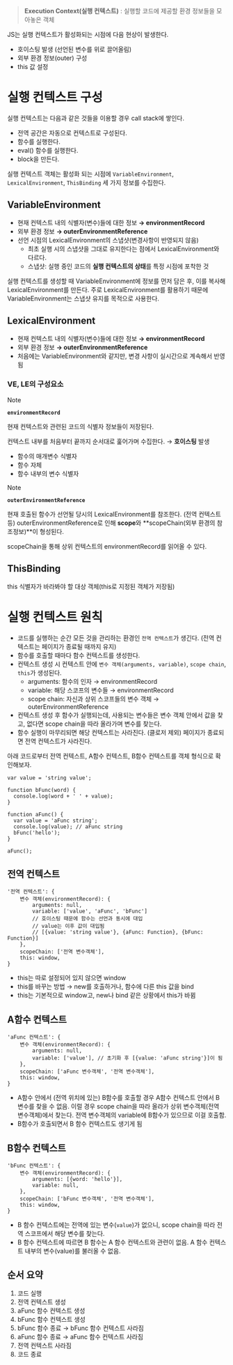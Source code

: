 > **Execution Context(실행 컨텍스트)**
> : 실행할 코드에 제공할 환경 정보들을 모아놓은 객체

JS는 실행 컨텍스트가 활성화되는 시점에 다음 현상이 발생한다.

- 호이스팅 발생 (선언된 변수를 위로 끌어올림)
- 외부 환경 정보(outer) 구성
- this 값 설정

# 실행 컨텍스트 구성

실행 컨텍스트는 다음과 같은 것들을 이용할 경우 call stack에 쌓인다.

- 전역 공간은 자동으로 컨텍스트로 구성된다.
- 함수를 실행한다.
- eval() 함수를 실행한다.
- block을 만든다.

실행 컨텍스트 객체는 활성화 되는 시점에 `VariableEnvironment`, `LexicalEnvironment`, `ThisBinding` 세 가지 정보를 수집한다.

## VariableEnvironment

- 현재 컨텍스트 내의 식별자(변수)들에 대한 정보 **→ environmentRecord**
- 외부 환경 정보 **→ outerEnvironmentReference**
- 선언 시점의 LexicalEnvironment의 스냅샷(변경사항이 반영되지 않음)
  - 최초 실행 시의 스냅샷을 그대로 유지한다는 점에서 LexicalEnvironment와 다르다.
  - 스냅샷: 실행 중인 코드의 **실행 컨텍스트의 상태**를 특정 시점에 포착한 것

실행 컨텍스트를 생성할 때 VariableEnvironment에 정보를 먼저 담은 후, 이를 복사해 LexicalEnvironment를 만든다. 주로 LexicalEnvironment를 활용하기 때문에 VariableEnvironment는 스냅샷 유지를 목적으로 사용한다.

## LexicalEnvironment

- 현재 컨텍스트 내의 식별자(변수)들에 대한 정보 **→ environmentRecord**
- 외부 환경 정보 **→ outerEnvironmentReference**
- 처음에는 VariableEnvironment와 같지만, 변경 사항이 실시간으로 계속해서 반영됨

### VE, LE의 구성요소

> [!NOTE]
>
> **`environmentRecord`**
>
> 현재 컨텍스트와 관련된 코드의 식별자 정보들이 저장된다.
>
> 컨텍스트 내부를 처음부터 끝까지 순서대로 훑어가며 수집한다. → **호이스팅** 발생
>
> - 함수의 매개변수 식별자
> - 함수 자체
> - 함수 내부의 변수 식별자

> [!NOTE]
>
> **`outerEnvironmentReference`**
>
> 현재 호출된 함수가 선언될 당시의 LexicalEnvironment를 참조한다. (전역 컨텍스트 등)
> outerEnvironmentReference로 인해 **scope**와 **scopeChain(외부 환경의 참조정보)**이 형성된다.
>
> scopeChain을 통해 상위 컨텍스트의 environmentRecord를 읽어올 수 있다.

## ThisBinding

this 식별자가 바라봐야 할 대상 객체(this로 지정된 객체가 저장됨)

# 실행 컨텍스트 원칙

- 코드를 실행하는 순간 모든 것을 관리하는 환경인 `전역 컨텍스트`가 생긴다. (전역 컨텍스트는 페이지가 종료될 때까지 유지)
- 함수를 호출할 때마다 함수 컨텍스트를 생성한다.
- 컨텍스트 생성 시 컨텍스트 안에 `변수 객체(arguments, variable)`, `scope chain`, `this`가 생성된다.
  - arguments: 함수의 인자 → environmentRecord
  - variable: 해당 스코프의 변수들 → environmentRecord
  - scope chain: 자신과 상위 스코프들의 변수 객체 → outerEnvironmentReference
- 컨텍스트 생성 후 함수가 실행되는데, 사용되는 변수들은 변수 객체 안에서 값을 찾고, 없다면 scope chain을 따라 올라가며 변수를 찾는다.
- 함수 실행이 마무리되면 해당 컨텍스트는 사라진다. (클로저 제외) 페이지가 종료되면 전역 컨텍스트가 사라진다.

아래 코드로부터 전역 컨텍스트, A함수 컨텍스트, B함수 컨텍스트를 객체 형식으로 확인해보자.

```tsx
var value = 'string value';

function bFunc(word) {
  console.log(word + ' ' + value);
}

function aFunc() {
  var value = 'aFunc string';
  console.log(value); // aFunc string
  bFunc('hello');
}

aFunc();
```

## 전역 컨텍스트

```tsx
'전역 컨텍스트': {
	변수 객체(environmentRecord): {
		arguments: null,
		variable: ['value', 'aFunc', 'bFunc']
		// 호이스팅 때문에 함수는 선언과 동시에 대입
		// value는 이후 값이 대입됨
		// [{value: 'string value'}, {aFunc: Function}, {bFunc: Function}]
	},
	scopeChain: ['전역 변수객체'],
	this: window,
}
```

- this는 따로 설정되어 있지 않으면 window
- this를 바꾸는 방법 → new를 호출하거나, 함수에 다른 this 값을 bind
- this는 기본적으로 window고, new나 bind 같은 상황에서 this가 바뀜

## A함수 컨텍스트

```tsx
'aFunc 컨텍스트': {
	변수 객체(environmentRecord): {
		arguments: null,
		variable: ['value'], // 초기화 후 [{value: 'aFunc string'}]이 됨
	},
	scopeChain: ['aFunc 변수객체', '전역 변수객체'],
	this: window,
}
```

- A함수 안에서 (전역 위치에 있는) B함수를 호출할 경우 A함수 컨텍스트 안에서 B 변수를 찾을 수 없음. 이럴 경우 scope chain을 따라 올라가 상위 변수객체(전역 변수객체)에서 찾는다. 전역 변수객체의 variable에 B함수가 있으므로 이걸 호출함.
- B함수가 호출되면서 B 함수 컨텍스트도 생기게 됨

## B함수 컨텍스트

```tsx
'bFunc 컨텍스트': {
	변수 객체(environmentRecord): {
		arguments: [{word: 'hello'}],
		variable: null,
	},
	scopeChain: ['bFunc 변수객체', '전역 변수객체'],
	this: window,
}
```

- B 함수 컨텍스트에는 전역에 있는 변수(`value`)가 없으니, scope chain을 따라 전역 스코프에서 해당 변수를 찾는다.
- B 함수 컨텍스트에 따르면 B 함수는 A 함수 컨텍스트와 관련이 없음. A 함수 컨텍스트 내부의 변수(value)를 불러올 수 없음.

## 순서 요약

1. 코드 실행
2. 전역 컨텍스트 생성
3. aFunc 함수 컨텍스트 생성
4. bFunc 함수 컨텍스트 생성
5. bFunc 함수 종료 → bFunc 함수 컨텍스트 사라짐
6. aFunc 함수 종료 → aFunc 함수 컨텍스트 사라짐
7. 전역 컨텍스트 사라짐
8. 코드 종료
